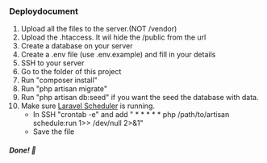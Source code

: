 ### Deploydocument
1) Upload all the files to the server.(NOT /vendor)
2) Upload the .htaccess. It wil hide the /public from the url
3) Create a database on your server
4) Create a .env file (use .env.example) and fill in your details
5) SSH to your server
6) Go to the folder of this project
7) Run "composer install"
8) Run "php artisan migrate"
9) Run "php artisan db:seed" if you want the seed the database with data.
10) Make sure [Laravel Scheduler](https://laravel.com/docs/5.5/scheduling) is running.
    - In SSH "crontab -e" and add " * * * * * php /path/to/artisan schedule:run 1>> /dev/null 2>&1"
    - Save the file<br>

##### Done! :checkered_flag:
